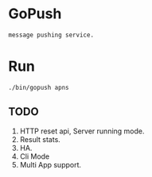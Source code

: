 # GoPush

    message pushing service.
    
# Run

    ./bin/gopush apns


## TODO

1. HTTP reset api, Server running mode.
2. Result stats.
3. HA.
4. Cli Mode
5. Multi App support.


